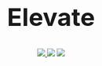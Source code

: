 <h1 align="center", style="font-size:50px;">
  Elevate
</h1>

<p align="center">
  <a href="https://discord.gg/zwyFZ7h">
    <img src="https://img.shields.io/discord/718663089318527016?style=flat-square&color=blue">
  </a>
  <img src="https://img.shields.io/badge/devs-active-blue?style=flat-square">
  <img src="https://img.shields.io/badge/dynamic/json?label=Servers&query=data[0].servers&url=https://api.statcord.com/v3/763851389403136020&style=flat-square">
